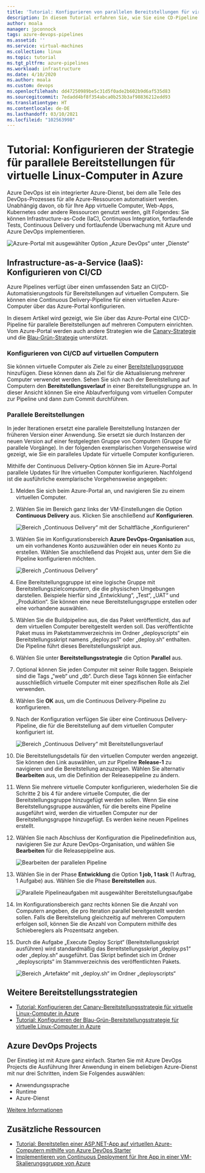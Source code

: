 ```yaml
---
title: 'Tutorial: Konfigurieren von parallelen Bereitstellungen für virtuelle Linux-Computer in Azure'
description: In diesem Tutorial erfahren Sie, wie Sie eine CD-Pipeline (Continuous Deployment) einrichten. Diese Pipeline aktualisiert inkrementell eine Gruppe von virtuellen Azure-Linux-Computern mithilfe der Strategie für die parallele Bereitstellung.
author: moala
manager: jpconnock
tags: azure-devops-pipelines
ms.assetid: ''
ms.service: virtual-machines
ms.collection: linux
ms.topic: tutorial
ms.tgt_pltfrm: azure-pipelines
ms.workload: infrastructure
ms.date: 4/10/2020
ms.author: moala
ms.custom: devops
ms.openlocfilehash: dd47250989be5c31d5f0ade2b602b9d6af535d83
ms.sourcegitcommit: 7edadd4bf8f354abca0b253b3af98836212edd93
ms.translationtype: HT
ms.contentlocale: de-DE
ms.lasthandoff: 03/10/2021
ms.locfileid: "102563998"
---
```

# <a name="tutorial---configure-the-rolling-deployment-strategy-for-azure-linux-virtual-machines"></a>Tutorial: Konfigurieren der Strategie für parallele Bereitstellungen für virtuelle Linux-Computer in Azure

Azure DevOps ist ein integrierter Azure-Dienst, bei dem alle Teile des DevOps-Prozesses für alle Azure-Ressourcen automatisiert werden. Unabhängig davon, ob für Ihre App virtuelle Computer, Web-Apps, Kubernetes oder andere Ressourcen genutzt werden, gilt Folgendes: Sie können Infrastructure-as-Code (IaC), Continuous Integration, fortlaufende Tests, Continuous Delivery und fortlaufende Überwachung mit Azure und Azure DevOps implementieren.

![Azure-Portal mit ausgewählter Option „Azure DevOps“ unter „Dienste“](media/tutorial-devops-azure-pipelines-classic/azdevops-view.png)

## <a name="infrastructure-as-a-service-iaas---configure-cicd"></a>Infrastructure-as-a-Service (IaaS): Konfigurieren von CI/CD

Azure Pipelines verfügt über einen umfassenden Satz an CI/CD-Automatisierungstools für Bereitstellungen auf virtuellen Computern. Sie können eine Continuous Delivery-Pipeline für einen virtuellen Azure-Computer über das Azure-Portal konfigurieren.

In diesem Artikel wird gezeigt, wie Sie über das Azure-Portal eine CI/CD-Pipeline für parallele Bereitstellungen auf mehreren Computern einrichten. Vom Azure-Portal werden auch andere Strategien wie die [Canary-Strategie](./tutorial-azure-devops-canary-strategy.md) und die [Blau-Grün-Strategie](./tutorial-azure-devops-blue-green-strategy.md) unterstützt.

### <a name="configure-cicd-on-virtual-machines"></a>Konfigurieren von CI/CD auf virtuellen Computern

Sie können virtuelle Computer als Ziele zu einer [Bereitstellungsgruppe](/azure/devops/pipelines/release/deployment-groups) hinzufügen. Diese können dann als Ziel für die Aktualisierung mehrerer Computer verwendet werden. Sehen Sie sich nach der Bereitstellung auf Computern den **Bereitstellungsverlauf** in einer Bereitstellungsgruppe an. In dieser Ansicht können Sie eine Ablaufverfolgung vom virtuellen Computer zur Pipeline und dann zum Commit durchführen.

### <a name="rolling-deployments"></a>Parallele Bereitstellungen

In jeder Iterationen ersetzt eine parallele Bereitstellung Instanzen der früheren Version einer Anwendung. Sie ersetzt sie durch Instanzen der neuen Version auf einer festgelegten Gruppe von Computern (Gruppe für parallele Vorgänge). In der folgenden exemplarischen Vorgehensweise wird gezeigt, wie Sie ein paralleles Update für virtuelle Computer konfigurieren.

Mithilfe der Continuous Delivery-Option können Sie im Azure-Portal parallele Updates für Ihre virtuellen Computer konfigurieren. Nachfolgend ist die ausführliche exemplarische Vorgehensweise angegeben:

1. Melden Sie sich beim Azure-Portal an, und navigieren Sie zu einem virtuellen Computer.
1. Wählen Sie im Bereich ganz links der VM-Einstellungen die Option **Continuous Delivery** aus. Klicken Sie anschließend auf **Konfigurieren**.

   ![Bereich „Continuous Delivery“ mit der Schaltfläche „Konfigurieren“](media/tutorial-devops-azure-pipelines-classic/azure-devops-configure.png)

1. Wählen Sie im Konfigurationsbereich **Azure DevOps-Organisation** aus, um ein vorhandenes Konto auszuwählen oder ein neues Konto zu erstellen. Wählen Sie anschließend das Projekt aus, unter dem Sie die Pipeline konfigurieren möchten.  

   ![Bereich „Continuous Delivery“](media/tutorial-devops-azure-pipelines-classic/azure-devops-rolling.png)

1. Eine Bereitstellungsgruppe ist eine logische Gruppe mit Bereitstellungszielcomputern, die die physischen Umgebungen darstellen. Beispiele hierfür sind „Entwicklung“, „Test“, „UAT“ und „Produktion“. Sie können eine neue Bereitstellungsgruppe erstellen oder eine vorhandene auswählen.
1. Wählen Sie die Buildpipeline aus, die das Paket veröffentlicht, das auf dem virtuellen Computer bereitgestellt werden soll. Das veröffentlichte Paket muss im Paketstammverzeichnis im Ordner „deployscripts“ ein Bereitstellungsskript namens „deploy.ps1“ oder „deploy.sh“ enthalten. Die Pipeline führt dieses Bereitstellungsskript aus.
1. Wählen Sie unter **Bereitstellungsstrategie** die Option **Parallel** aus.
1. Optional können Sie jeden Computer mit seiner Rolle taggen. Beispiele sind die Tags „“web“ und „db“. Durch diese Tags können Sie einfacher ausschließlich virtuelle Computer mit einer spezifischen Rolle als Ziel verwenden.
1. Wählen Sie **OK** aus, um die Continuous Delivery-Pipeline zu konfigurieren.
1. Nach der Konfiguration verfügen Sie über eine Continuous Delivery-Pipeline, die für die Bereitstellung auf dem virtuellen Computer konfiguriert ist.  

   ![Bereich „Continuous Delivery“ mit Bereitstellungsverlauf](media/tutorial-devops-azure-pipelines-classic/azure-devops-deployment-history.png)

1. Die Bereitstellungsdetails für den virtuellen Computer werden angezeigt. Sie können den Link auswählen, um zur Pipeline **Release-1** zu navigieren und die Bereitstellung anzuzeigen. Wählen Sie alternativ **Bearbeiten** aus, um die Definition der Releasepipeline zu ändern.

1. Wenn Sie mehrere virtuelle Computer konfigurieren, wiederholen Sie die Schritte 2 bis 4 für andere virtuelle Computer, die der Bereitstellungsgruppe hinzugefügt werden sollen. Wenn Sie eine Bereitstellungsgruppe auswählen, für die bereits eine Pipeline ausgeführt wird, werden die virtuellen Computer nur der Bereitstellungsgruppe hinzugefügt. Es werden keine neuen Pipelines erstellt.
1. Wählen Sie nach Abschluss der Konfiguration die Pipelinedefinition aus, navigieren Sie zur Azure DevOps-Organisation, und wählen Sie **Bearbeiten** für die Releasepipeline aus.

   ![Bearbeiten der parallelen Pipeline](media/tutorial-devops-azure-pipelines-classic/azure-devops-rolling-pipeline.png)

1. Wählen Sie in der Phase **Entwicklung** die Option **1 job, 1 task** (1 Auftrag, 1 Aufgabe) aus. Wählen Sie die Phase **Bereitstellen** aus.

   ![Parallele Pipelineaufgaben mit ausgewählter Bereitstellungsaufgabe](media/tutorial-devops-azure-pipelines-classic/azure-devops-rolling-pipeline-tasks.png)

1. Im Konfigurationsbereich ganz rechts können Sie die Anzahl von Computern angeben, die pro Iteration parallel bereitgestellt werden sollen. Falls die Bereitstellung gleichzeitig auf mehreren Computern erfolgen soll, können Sie die Anzahl von Computern mithilfe des Schiebereglers als Prozentsatz angeben.  

1. Durch die Aufgabe „Execute Deploy Script“ (Bereitstellungsskript ausführen) wird standardmäßig das Bereitstellungsskript „deploy.ps1“ oder „deploy.sh“ ausgeführt. Das Skript befindet sich im Ordner „deployscripts“ im Stammverzeichnis des veröffentlichten Pakets.

   ![Bereich „Artefakte“ mit „deploy.sh“ im Ordner „deployscripts“](media/tutorial-deployment-strategy/package.png)

## <a name="other-deployment-strategies"></a>Weitere Bereitstellungsstrategien

- [Tutorial: Konfigurieren der Canary-Bereitstellungsstrategie für virtuelle Linux-Computer in Azure](./tutorial-azure-devops-canary-strategy.md)
- [Tutorial: Konfigurieren der Blau-Grün-Bereitstellungsstrategie für virtuelle Linux-Computer in Azure](./tutorial-azure-devops-blue-green-strategy.md)

## <a name="azure-devops-projects"></a>Azure DevOps Projects

Der Einstieg ist mit Azure ganz einfach. Starten Sie mit Azure DevOps Projects die Ausführung Ihrer Anwendung in einem beliebigen Azure-Dienst mit nur drei Schritten, indem Sie Folgendes auswählen:

- Anwendungssprache
- Runtime
- Azure-Dienst
 
[Weitere Informationen](https://azure.microsoft.com/features/devops-projects/)
 
## <a name="additional-resources"></a>Zusätzliche Ressourcen

- [Tutorial: Bereitstellen einer ASP.NET-App auf virtuellen Azure-Computern mithilfe von Azure DevOps Starter](../../devops-project/azure-devops-project-vms.md)
- [Implementieren von Continuous Deployment für Ihre App in einer VM-Skalierungsgruppe von Azure](/azure/devops/pipelines/apps/cd/azure/deploy-azure-scaleset)